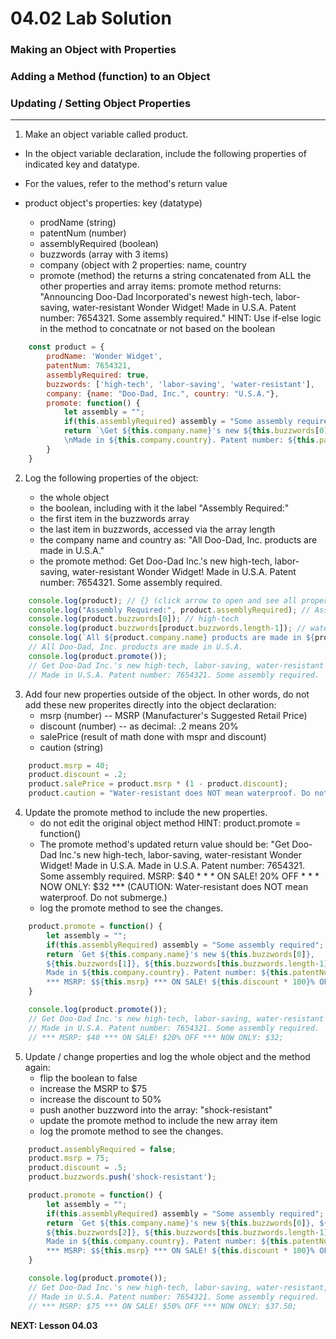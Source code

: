 # 04.02 Lab Solution

### Making an Object with Properties 
### Adding a Method (function) to an Object
### Updating / Setting Object Properties

<hr>

1. Make an object variable called product. 
- In the object variable declaration, include the following properties of indicated key and datatype.
- For the values, refer to the method's return value

- product object's properties: key (datatype)
    - prodName (string)
    - patentNum (number)
    - assemblyRequired (boolean)
    - buzzwords (array with 3 items)
    - company (object with 2 properties: name, country
    - promote (method) the returns a string concatenated
    from ALL the other properties and array items:
    promote method returns:
    "Announcing Doo-Dad Incorporated's newest high-tech, labor-saving, 
    water-resistant Wonder Widget! Made in U.S.A. Patent number: 7654321.
    Some assembly required."
    HINT: Use if-else logic in the method to concatnate or not based on the boolean

```js
    const product = {
        prodName: 'Wonder Widget',
        patentNum: 7654321,
        assemblyRequired: true,
        buzzwords: ['high-tech', 'labor-saving', 'water-resistant'],
        company: {name: "Doo-Dad, Inc.", country: "U.S.A."},
        promote: function() {
            let assembly = "";
            if(this.assemblyRequired) assembly = "Some assembly required.";
            return `\Get ${this.company.name}'s new ${this.buzzwords[0]}, ${this.buzzwords[1]}, ${this.buzzwords[this.buzzwords.length-1]} ${this.prodName}! 
            \nMade in ${this.company.country}. Patent number: ${this.patentNum}. ${assembly}`
        }
    }
```

2. Log the following properties of the object:

    - the whole object
    - the boolean, including with it the label "Assembly Required:"
    - the first item in the buzzwords array
    - the last item in buzzwords, accessed via the array length
    - the company name and country as: "All Doo-Dad, Inc. products are made in U.S.A."
    - the promote method: 
    Get Doo-Dad Inc.'s new high-tech, labor-saving, water-resistant Wonder Widget! 
    Made in U.S.A. Patent number: 7654321. Some assembly required.

```js
    console.log(product); // {} (click arrow to open and see all properties)
    console.log("Assembly Required:", product.assemblyRequired); // Assembly Required: true
    console.log(product.buzzwords[0]); // high-tech
    console.log(product.buzzwords[product.buzzwords.length-1]); // water-resistant
    console.log(`All ${product.company.name} products are made in ${product.company.country}`);
    // All Doo-Dad, Inc. products are made in U.S.A.
    console.log(product.promote()); 
    // Get Doo-Dad Inc.'s new high-tech, labor-saving, water-resistant Wonder Widget! 
    // Made in U.S.A. Patent number: 7654321. Some assembly required.
```

 3. Add four new properties outside of the object. In other words, do not add these new properites directly into the object declaration:
    - msrp (number) -- MSRP (Manufacturer's Suggested Retail Price)
    - discount (number) -- as decimal: .2 means 20%
    - salePrice (result of math done with mspr and discount)
    - caution (string)

```js
    product.msrp = 40;
    product.discount = .2;
    product.salePrice = product.msrp * (1 - product.discount);
    product.caution = "Water-resistant does NOT mean waterproof. Do not submerge.";
```

4. Update the promote method to include the new properties. 
    - do not edit the original object method
    HINT: product.promote = function()
    - The promote method's updated return value should be:
    "Get Doo-Dad Inc.'s new high-tech, labor-saving, water-resistant Wonder Widget! Made in U.S.A. 
    Made in U.S.A. Patent number: 7654321. Some assembly required.
    MSRP: $40 * * * ON SALE! 20% OFF * * * NOW ONLY: $32 ***
    (CAUTION: Water-resistant does NOT mean waterproof. Do not submerge.)
    - log the promote method to see the changes.

```js
    product.promote = function() {
        let assembly = "";
        if(this.assemblyRequired) assembly = "Some assembly required";
        return `Get ${this.company.name}'s new ${this.buzzwords[0]}, 
        ${this.buzzwords[1]}, ${this.buzzwords[this.buzzwords.length-1]} ${this.prodName}! 
        Made in ${this.company.country}. Patent number: ${this.patentNum}. ${assembly} 
        *** MSRP: $${this.msrp} *** ON SALE! ${this.discount * 100}% OFF *** NOW ONLY: $${this.salePrice}`;
    }

    console.log(product.promote());
    // Get Doo-Dad Inc.'s new high-tech, labor-saving, water-resistant Wonder Widget! 
    // Made in U.S.A. Patent number: 7654321. Some assembly required.
    // *** MSRP: $40 *** ON SALE! $20% OFF *** NOW ONLY: $32;
```

5. Update / change properties and log the whole object and the method again:
    - flip the boolean to false
    - increase the MSRP to $75
    - increase the discount to 50%
    - push another buzzword into the array: "shock-resistant"
    - update the promote method to include the new array item
    - log the promote method to see the changes.

```js
    product.assemblyRequired = false;
    product.msrp = 75;
    product.discount = .5;
    product.buzzwords.push('shock-resistant');

    product.promote = function() {
        let assembly = "";
        if(this.assemblyRequired) assembly = "Some assembly required";
        return `Get ${this.company.name}'s new ${this.buzzwords[0]}, ${this.buzzwords[1]}, 
        ${this.buzzwords[2]}, ${this.buzzwords[this.buzzwords.length-1]} ${this.prodName}! 
        Made in ${this.company.country}. Patent number: ${this.patentNum}. ${assembly} 
        *** MSRP: $${this.msrp} *** ON SALE! ${this.discount * 100}% OFF *** NOW ONLY: $${this.salePrice}`;
    }

    console.log(product.promote());
    // Get Doo-Dad Inc.'s new high-tech, labor-saving, water-resistant, shock-resistant Wonder Widget! 
    // Made in U.S.A. Patent number: 7654321. Some assembly required.
    // *** MSRP: $75 *** ON SALE! $50% OFF *** NOW ONLY: $37.50;
```

**NEXT: Lesson 04.03**